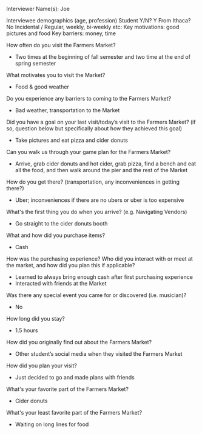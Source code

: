 Interviewer Name(s): Joe

Interviewee demographics (age, profession)
Student Y/N? Y
From Ithaca? No
Incidental / Regular, weekly, bi-weekly etc:
Key motivations: good pictures and food
Key barriers: money, time

How often do you visit the Farmers Market?

- Two times at the beginning of fall semester and two time at the end of spring semester

What motivates you to visit the Market?

- Food & good weather

Do you experience any barriers to coming to the Farmers Market?

- Bad weather, transportation to the Market

Did you have a goal on your last visit/today’s visit to the Farmers Market?
(if so, question below but specifically about how they achieved this goal)

- Take pictures and eat pizza and cider donuts

Can you walk us through your game plan for the Farmers Market?

- Arrive, grab cider donuts and hot cider, grab pizza, find a bench and eat all the food, and then walk around the pier and the rest of the Market

How do you get there? (transportation, any inconveniences in getting there?)

- Uber; inconveniences if there are no ubers or uber is too expensive

What's the first thing you do when you arrive? (e.g. Navigating Vendors)

- Go straight to the cider donuts booth

What and how did you purchase items?

- Cash

How was the purchasing experience? Who did you interact with or meet at the market, and how did you plan this if applicable?

- Learned to always bring enough cash after first purchasing experience
- Interacted with friends at the Market

Was there any special event you came for or discovered (i.e. musician)?

- No

How long did you stay?

- 1.5 hours

How did you originally find out about the Farmers Market?

- Other student’s social media when they visited the Farmers Market

How did you plan your visit?

- Just decided to go and made plans with friends

What's your favorite part of the Farmers Market?

- Cider donuts

What's your least favorite part of the Farmers Market?

- Waiting on long lines for food
